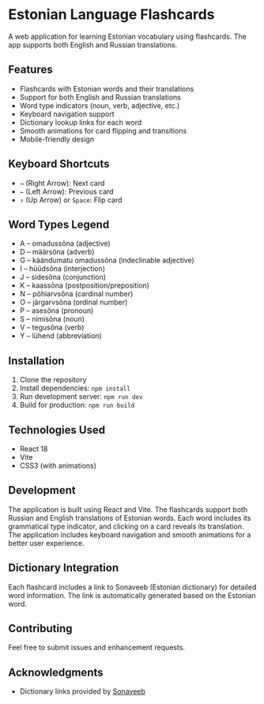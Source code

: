 # Estonian Language Flashcards

A web application for learning Estonian vocabulary using flashcards. The app supports both English and Russian translations.

## Features

- Flashcards with Estonian words and their translations
- Support for both English and Russian translations
- Word type indicators (noun, verb, adjective, etc.)
- Keyboard navigation support
- Dictionary lookup links for each word
- Smooth animations for card flipping and transitions
- Mobile-friendly design

## Keyboard Shortcuts

- `→` (Right Arrow): Next card
- `←` (Left Arrow): Previous card
- `↑` (Up Arrow) or `Space`: Flip card

## Word Types Legend

- A – omadussõna (adjective)
- D – määrsõna (adverb)
- G – käändumatu omadussõna (indeclinable adjective)
- I – hüüdsõna (interjection)
- J – sidesõna (conjunction)
- K – kaassõna (postposition/preposition)
- N – põhiarvsõna (cardinal number)
- O – järgarvsõna (ordinal number)
- P – asesõna (pronoun)
- S – nimisõna (noun)
- V – tegusõna (verb)
- Y – lühend (abbreviation)

## Installation

1. Clone the repository
2. Install dependencies: `npm install`
3. Run development server: `npm run dev`
4. Build for production: `npm run build`

## Technologies Used

- React 18
- Vite
- CSS3 (with animations)

## Development

The application is built using React and Vite. The flashcards support both Russian and English translations of Estonian words. Each word includes its grammatical type indicator, and clicking on a card reveals its translation. The application includes keyboard navigation and smooth animations for a better user experience.

## Dictionary Integration

Each flashcard includes a link to Sonaveeb (Estonian dictionary) for detailed word information. The link is automatically generated based on the Estonian word.

## Contributing

Feel free to submit issues and enhancement requests.

## Acknowledgments

- Dictionary links provided by [Sonaveeb](https://sonaveeb.ee)